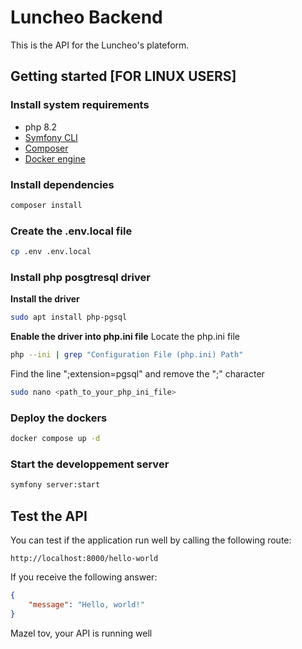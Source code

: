 # Luncheo Backend

This is the API for the Luncheo's plateform.

## Getting started [FOR LINUX USERS]
### Install system requirements
* php 8.2
* [Symfony CLI](https://symfony.com/download)
* [Composer](https://getcomposer.org/download/)
* [Docker engine](https://docs.docker.com/engine/install/ubuntu/)

### Install dependencies
```bash
composer install
```

### Create the .env.local file
```bash
cp .env .env.local
```

### Install php posgtresql driver
**Install the driver**
```bash
sudo apt install php-pgsql
```

**Enable the driver into php.ini file**
Locate the php.ini file
```bash
php --ini | grep "Configuration File (php.ini) Path"
```

Find the line ";extension=pgsql" and remove the ";" character
```bash
sudo nano <path_to_your_php_ini_file>
```

### Deploy the dockers
```bash
docker compose up -d
```

### Start the developpement server
```bash
symfony server:start
```

## Test the API
You can test if the application run well by calling the following route:
```
http://localhost:8000/hello-world
```

If you receive the following answer:
```json
{
    "message": "Hello, world!"
}
```

Mazel tov, your API is running well
